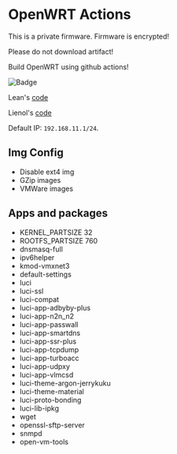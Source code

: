 # OpenWRT Actions

This is a private firmware. Firmware is encrypted!

Please do not download artifact!

Build OpenWRT using github actions!

![Badge](https://github.com/alecthw/openwrt-action/workflows/Openwrt-AutoBuild/badge.svg)

Lean's [code](https://github.com/coolsnowwolf/lede)

Lienol's [code](https://github.com/Lienol/openwrt)

Default IP: `192.168.11.1/24`.

## Img Config

- Disable ext4 img
- GZip images
- VMWare images

## Apps and packages

- KERNEL_PARTSIZE 32
- ROOTFS_PARTSIZE 760
- dnsmasq-full
- ipv6helper
- kmod-vmxnet3
- default-settings
- luci
- luci-ssl
- luci-compat
- luci-app-adbyby-plus
- luci-app-n2n_n2
- luci-app-passwall
- luci-app-smartdns
- luci-app-ssr-plus
- luci-app-tcpdump
- luci-app-turboacc
- luci-app-udpxy
- luci-app-vlmcsd
- luci-theme-argon-jerrykuku
- luci-theme-material
- luci-proto-bonding
- luci-lib-ipkg
- wget
- openssl-sftp-server
- snmpd
- open-vm-tools

